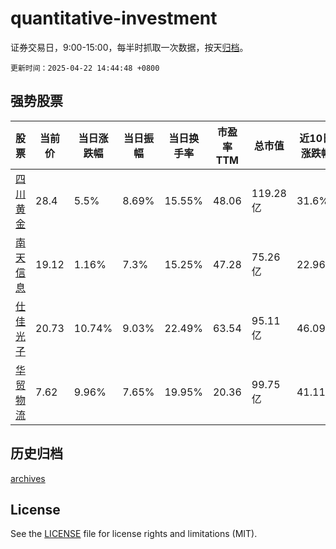 # quantitative-investment

证券交易日，9:00-15:00，每半时抓取一次数据，按天[归档](archives)。

`更新时间：2025-04-22 14:44:48 +0800`

## 强势股票

|股票|当前价|当日涨跌幅|当日振幅|当日换手率|市盈率TTM|总市值|近10日涨跌幅|
|----|----|----|----|----|----|----|----|
|[四川黄金](https://xueqiu.com/S/SZ001337)|28.4|5.5%|8.69%|15.55%|48.06|119.28亿|31.6%|
|[南天信息](https://xueqiu.com/S/SZ000948)|19.12|1.16%|7.3%|15.25%|47.28|75.26亿|22.96%|
|[仕佳光子](https://xueqiu.com/S/SH688313)|20.73|10.74%|9.03%|22.49%|63.54|95.11亿|46.09%|
|[华贸物流](https://xueqiu.com/S/SH603128)|7.62|9.96%|7.65%|19.95%|20.36|99.75亿|41.11%|

## 历史归档

[archives](archives)

## License

See the [LICENSE](LICENSE) file for license rights and limitations (MIT).